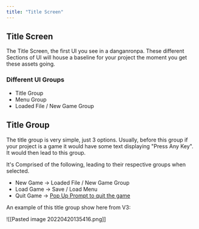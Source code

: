 ```yaml
---
title: "Title Screen"
---
```


## Title Screen

The Title Screen, the first UI you see in a danganronpa. These different Sections of UI will house a baseline for your project the moment you get these assets going.


### Different UI Groups 
- Title Group
- Menu Group
- Loaded File / New Game Group


## Title Group

The title group is very simple, just 3 options. Usually, before this group if your project is a game it would have some text displaying "Press Any Key". It would then lead to this group.

It's Comprised of the following, leading to their respective groups when selected.
- New Game -> Loaded File / New Game Group
- Load Game -> Save / Load Menu
- Quit Game -> [Pop Up Prompt to quit the game](PopUp)

An example of this title group show here from V3:

![[Pasted image 20220420135416.png]]

